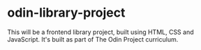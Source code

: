 # odin-library-project

This will be a frontend library project, built using HTML, CSS and JavaScript. It's built as part of The Odin Project curriculum.